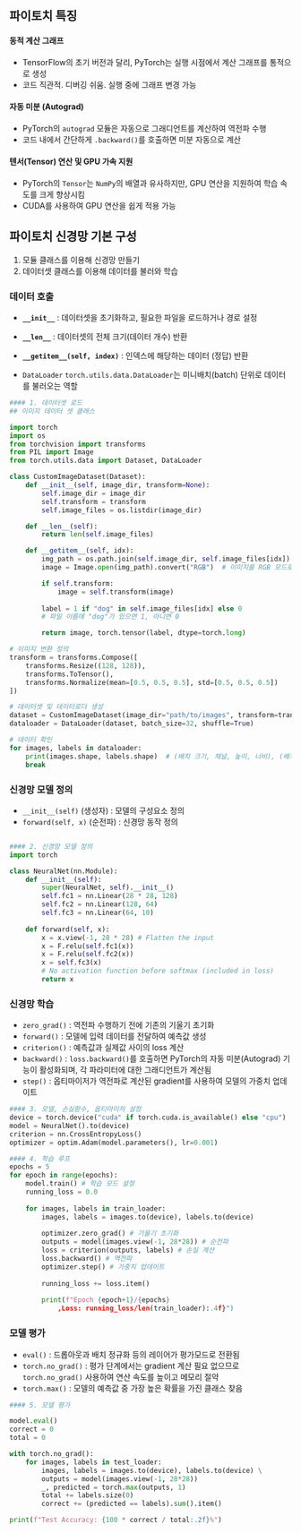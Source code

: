 ## 파이토치 특징
#### 동적 계산 그래프 
- TensorFlow의 초기 버전과 달리, PyTorch는 실행 시점에서 계산 그래프를 통적으로 생성
- 코드 직관적. 디버깅 쉬움. 실행 중에 그래프 변경 가능

#### 자동 미분 (Autograd)
- PyTorch의 `autograd` 모듈은 자동으로 그래디언트를 계산하여 역전파 수행
- 코드 내에서 간단하게 `.backward()`를 호출하면 미분 자동으로 계산

#### 텐서(Tensor) 연산 및 GPU 가속 지원
- PyTorch의 `Tensor`는 `NumPy`의 배열과 유사하지만, GPU 연산을 지원하여 학습 속도를 크게 향상시킴
- CUDA를 사용하여 GPU 연산을 쉽게 적용 가능


## 파이토치 신경망 기본 구성
1. 모듈 클래스를 이용해 신경망 만들기
2. 데이터셋 클래스를 이용해 데이터를 불러와 학습


### 데이터 호출
- **`__init__`** : 데이터셋을 초기화하고, 필요한 파일을 로드하거나 경로 설정
- **`__len__`** : 데이터셋의 전체 크기(데이터 개수) 반환
- **`__getitem__(self, index)`** : 인덱스에 해당하는 데이터 (정답) 반환

-  `DataLoader`
	 `torch.utils.data.DataLoader`는 미니배치(batch) 단위로 데이터를 불러오는 역할

```python
#### 1. 데이터셋 로드
## 이미지 데이터 셋 클래스

import torch
import os
from torchvision import transforms
from PIL import Image
from torch.utils.data import Dataset, DataLoader

class CustomImageDataset(Dataset):
    def __init__(self, image_dir, transform=None):
        self.image_dir = image_dir
        self.transform = transform
        self.image_files = os.listdir(image_dir)

    def __len__(self):
        return len(self.image_files)

    def __getitem__(self, idx):
        img_path = os.path.join(self.image_dir, self.image_files[idx])
        image = Image.open(img_path).convert("RGB")  # 이미지를 RGB 모드로 로드

        if self.transform:
            image = self.transform(image)
        
        label = 1 if "dog" in self.image_files[idx] else 0  
        # 파일 이름에 "dog"가 있으면 1, 아니면 0

        return image, torch.tensor(label, dtype=torch.long)

# 이미지 변환 정의
transform = transforms.Compose([
    transforms.Resize((128, 128)),
    transforms.ToTensor(),
    transforms.Normalize(mean=[0.5, 0.5, 0.5], std=[0.5, 0.5, 0.5])
])

# 데이터셋 및 데이터로더 생성
dataset = CustomImageDataset(image_dir="path/to/images", transform=transform)
dataloader = DataLoader(dataset, batch_size=32, shuffle=True)

# 데이터 확인
for images, labels in dataloader:
    print(images.shape, labels.shape)  # (배치 크기, 채널, 높이, 너비), (배치 크기,)
    break

```


### 신경망 모델 정의
- `__init__(self)` (생성자) : 모델의 구성요소 정의
- `forward(self, x)` (순전파) : 신경망 동작 정의

```python

#### 2. 신경망 모델 정의
import torch

class NeuralNet(nn.Module): 
	def __init__(self): 
		super(NeuralNet, self).__init__() 
		self.fc1 = nn.Linear(28 * 28, 128) 
		self.fc2 = nn.Linear(128, 64) 
		self.fc3 = nn.Linear(64, 10) 
        
    def forward(self, x): 
	    x = x.view(-1, 28 * 28) # Flatten the input 
	    x = F.relu(self.fc1(x)) 
	    x = F.relu(self.fc2(x)) 
	    x = self.fc3(x) 
	    # No activation function before softmax (included in loss) 
	    return x
```

### 신경망 학습

- `zero_grad()` : 역전파 수행하기 전에 기존의 기울기 초기화
- `forward()`  : 모델에 입력 데이터를 전달하여 예측값 생성
- `criterion()` : 예측값과 실제값 사이의 loss 계산
- `backward()` : `loss.backward()`를 호출하면 PyTorch의 자동 미분(Autograd) 기능이 활성화되며, 각 파라미터에 대한 그래디언트가 계산됨
- `step()` : 옵티마이저가 역전파로 계산된 gradient를 사용하여 모델의 가중치 업데이트

```python
#### 3. 모델, 손실함수, 옵티마이저 설정
device = torch.device("cuda" if torch.cuda.is_available() else "cpu") 
model = NeuralNet().to(device) 
criterion = nn.CrossEntropyLoss() 
optimizer = optim.Adam(model.parameters(), lr=0.001) 

#### 4. 학습 루프 
epochs = 5 
for epoch in range(epochs): 
	model.train() # 학습 모드 설정 
	running_loss = 0.0 
	
	for images, labels in train_loader: 
		images, labels = images.to(device), labels.to(device) 
		
		optimizer.zero_grad() # 기울기 초기화 
		outputs = model(images.view(-1, 28*28)) # 순전파 
		loss = criterion(outputs, labels) # 손실 계산 
		loss.backward() # 역전파 
		optimizer.step() # 가중치 업데이트 
		
		running_loss += loss.item() 
         
		print(f"Epoch {epoch+1}/{epochs}
			,Loss: running_loss/len(train_loader):.4f}")
```

### 모델 평가
- `eval()` : 드롭아웃과 배치 정규화 등의 레이어가 평가모드로 전환됨
- `torch.no_grad()` : 평가 단계에서는 gradient 계산 필요 없으므로 `torch.no_grad()` 사용하여 연산 속도를 높이고 메모리 절약
- `torch.max()` : 모델의 예측값 중 가장 높은 확률을 가진 클래스 찾음

```python
#### 5. 모델 평가

model.eval() 
correct = 0 
total = 0 

with torch.no_grad(): 
	for images, labels in test_loader: 
		images, labels = images.to(device), labels.to(device) \
		outputs = model(images.view(-1, 28*28)) 
		_, predicted = torch.max(outputs, 1) 
		total += labels.size(0) 
		correct += (predicted == labels).sum().item() 

print(f"Test Accuracy: {100 * correct / total:.2f}%")
```